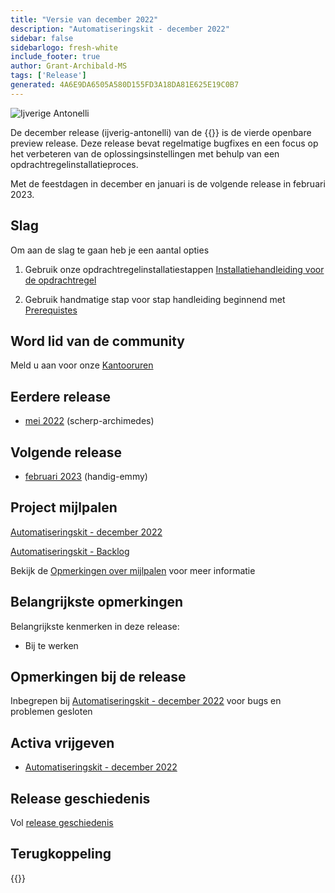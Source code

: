 ```yaml
---
title: "Versie van december 2022"
description: "Automatiseringskit - december 2022"
sidebar: false
sidebarlogo: fresh-white
include_footer: true
author: Grant-Archibald-MS
tags: ['Release']
generated: 4A6E9DA6505A580D155FD3A18DA81E625E19C0B7
---
```


<div class="optional">

![Ijverige Antonelli](/images/zealous-antonelli.png)

De december release (ijverig-antonelli) van de {{<product-name>}} is de vierde openbare preview release. Deze release bevat regelmatige bugfixes en een focus op het verbeteren van de oplossingsinstellingen met behulp van een opdrachtregelinstallatieproces.

Met de feestdagen in december en januari is de volgende release in februari 2023.

## Slag

Om aan de slag te gaan heb je een aantal opties

1. Gebruik onze opdrachtregelinstallatiestappen [Installatiehandleiding voor de opdrachtregel](/nl/get-started/install)

1. Gebruik handmatige stap voor stap handleiding beginnend met [Prerequistes](https://learn.microsoft.com/power-automate/guidance/automation-kit/setup/prerequisites)

## Word lid van de community

Meld u aan voor onze [Kantooruren](/nl/office-hours)

## Eerdere release

- [mei 2022](/nl/releases/november-2022) (scherp-archimedes)

## Volgende release

- [februari 2023](/nl/releases/february-2023) (handig-emmy)

## Project mijlpalen

[Automatiseringskit - december 2022](https://github.com/orgs/microsoft/projects/486/views/5)

[Automatiseringskit - Backlog](https://github.com/orgs/microsoft/projects/486/views/1)

Bekijk de [Opmerkingen over mijlpalen](/nl/releases/milestones) voor meer informatie

## Belangrijkste opmerkingen

Belangrijkste kenmerken in deze release:

- Bij te werken

## Opmerkingen bij de release

Inbegrepen bij [Automatiseringskit - december 2022](https://github.com/microsoft/powercat-automation-kit/releases/tag/AutomationKit-December2022) voor bugs en problemen gesloten

## Activa vrijgeven

- [Automatiseringskit - december 2022](https://github.com/microsoft/powercat-automation-kit/releases/tag/AutomationKit-December2022)

## Release geschiedenis

Vol [release geschiedenis](/nl/releases)

## Terugkoppeling

{{<questions name="/content/nl/releases/december-2022.json" completed="Bedankt voor het geven van feedback" showNavigationButtons="false" locale="nl">}}

